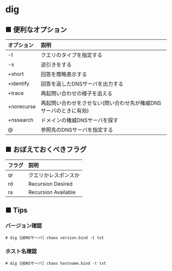 # dig
## ■ 便利なオプション
|オプション|説明|
|:---|:---|
|-t|クエリのタイプを指定する|
|-x|逆引きをする|
|+short|回答を簡略表示する|
|+identify|回答を返したDNSサーバを出力する|
|+trace|再起問い合わせの様子を追える|
|+norecurse|再起問い合わせをさせない(問い合わせ先が権威DNSサーバのときに有効)|
|+nssearch|ドメインの権威DNSサーバを探す|
|@|参照先のDNSサーバを指定する|

## ■ おぼえておくべきフラグ
|フラグ|説明|
|:---|:---|
|qr|クエリかレスポンスか|
|rd|Recursion Desired|
|ra|Recursion Available|

## ■ Tips
### バージョン確認
```
# dig [@DNSサーバ] chaos version.bind -t txt
```

### ホスト名確認
```
# dig [@DNSサーバ] chaos hostname.bind -t txt
```
